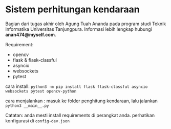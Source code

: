# Sistem perhitungan kendaraan

Bagian dari tugas akhir oleh Agung Tuah Ananda pada program studi Teknik Informatika Universitas Tanjungpura. Informasi lebih lengkap hubungi __anan474@myself.com__.

Requirement:

- opencv
- flask & flask-classful
- asyncio
- websockets
- pytest

cara install:
```python3 -m pip install flask flask-classful asyncio websockets pytest opencv-python```


cara menjalankan : 
masuk ke folder penghitung kendaraan, lalu jalankan ```python3 __main__.py```

Catatan: anda mesti install requirements di perangkat anda. perhatikan konfigurasi di ```config-dev.json```
